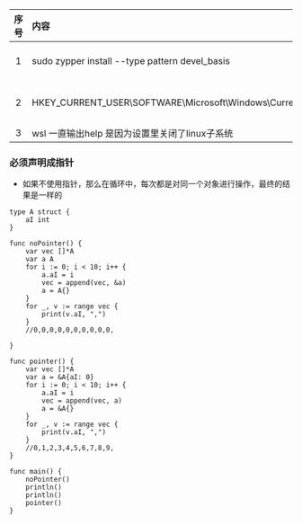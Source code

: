 | 序号 | 内容                                                                                                                | 来源                | 备注 | 类型  |
|:--:|:------------------------------------------------------------------------------------------------------------------|:------------------|:---|:----|
|1|sudo zypper install --type pattern devel_basis || suse的build-essential | tip|
|2|  HKEY_CURRENT_USER\SOFTWARE\Microsoft\Windows\CurrentVersion\Lxss | windows| 编辑注册表给wsl改名| tip|
|3|  wsl 一直输出help 是因为设置里关闭了linux子系统 | windows|  | tip|

### 必须声明成指针


- 如果不使用指针，那么在循环中，每次都是对同一个对象进行操作，最终的结果是一样的

```golang
type A struct {
	aI int
}

func noPointer() {
	var vec []*A
	var a A
	for i := 0; i < 10; i++ {
		a.aI = i
		vec = append(vec, &a)
		a = A{}
	}
	for _, v := range vec {
		print(v.aI, ",")
	}
	//0,0,0,0,0,0,0,0,0,0,
	
}

func pointer() {
	var vec []*A
	var a = &A{aI: 0}
	for i := 0; i < 10; i++ {
		a.aI = i
		vec = append(vec, a)
		a = &A{}
	}
	for _, v := range vec {
		print(v.aI, ",")
	}
	//0,1,2,3,4,5,6,7,8,9,
}

func main() {
	noPointer()
	println()
	println()
	pointer()
}

```